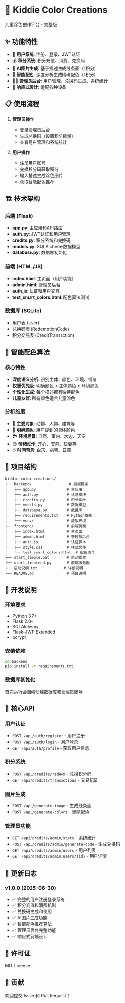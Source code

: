 # 🎨 Kiddie Color Creations

儿童涂色创作平台 - 完整版

## ✨ 功能特性

- 🔐 **用户系统**: 注册、登录、JWT认证
- 💰 **积分系统**: 积分充值、消费、兑换码
- 🎨 **AI图片生成**: 基于描述生成线条画（1积分）
- 🌈 **智能配色**: 深度分析生成精确配色（1积分）
- 👨‍💼 **管理员后台**: 用户管理、兑换码生成、系统统计
- 📱 **响应式设计**: 适配各种设备



## 📋 使用流程

1. **管理员操作**
   - 登录管理员后台
   - 生成兑换码（设置积分数量）
   - 查看用户管理和系统统计

2. **用户操作**
   - 注册用户账号
   - 兑换积分码获取积分
   - 输入描述生成涂色图片
   - 获取智能配色推荐

## 🏗️ 技术架构

### 后端 (Flask)
- **app.py**: 主应用和API路由
- **auth.py**: JWT认证和用户管理
- **credits.py**: 积分系统和兑换码
- **models.py**: SQLAlchemy数据模型
- **database.py**: 数据库初始化

### 前端 (HTML/JS)
- **index.html**: 主页面（用户功能）
- **admin.html**: 管理员后台
- **auth.js**: 认证和用户交互
- **test_smart_colors.html**: 配色算法测试

### 数据库 (SQLite)
- 用户表 (User)
- 兑换码表 (RedemptionCode)
- 积分交易表 (CreditTransaction)

## 🎨 智能配色算法

### 核心特性
- **深度语义分析**: 识别主体、颜色、环境、情绪
- **权重优先级**: 明确颜色 > 主体颜色 > 环境颜色
- **个性化生成**: 每个描述都有独特配色
- **儿童友好**: 所有颜色适合儿童涂色

### 分析维度
- 🎯 **主要对象**: 动物、人物、建筑等
- 🌈 **明确颜色**: 用户提到的具体颜色
- 🏞️ **环境场景**: 自然、室内、水边、天空
- 😊 **情绪动作**: 开心、安静、玩耍等
- ⏰ **时间背景**: 白天、夜晚、日落

## 📁 项目结构

```
kiddie-color-creations/
├── backend/                 # 后端服务
│   ├── app.py              # 主应用
│   ├── auth.py             # 认证模块
│   ├── credits.py          # 积分系统
│   ├── models.py           # 数据模型
│   ├── database.py         # 数据库
│   ├── requirements.txt    # Python依赖
│   └── venv/               # 虚拟环境
├── frontend/               # 前端页面
│   ├── index.html          # 主页面
│   ├── admin.html          # 管理员后台
│   ├── auth.js             # 认证脚本
│   ├── style.css           # 样式文件
│   └── test_smart_colors.html  # 配色测试
├── start_simple.bat        # 启动脚本
├── start_frontend.py       # 前端服务器
├── 启动说明.txt            # 详细说明
└── README.md               # 项目说明
```

## 🔧 开发说明

### 环境要求
- Python 3.7+
- Flask 2.0+
- SQLAlchemy
- Flask-JWT-Extended
- bcrypt

### 安装依赖
```bash
cd backend
pip install -r requirements.txt
```

### 数据库初始化
首次运行会自动创建数据库和管理员账号

## 🎯 核心API

### 用户认证
- `POST /api/auth/register` - 用户注册
- `POST /api/auth/login` - 用户登录
- `GET /api/auth/profile` - 获取用户信息

### 积分系统
- `POST /api/credits/redeem` - 兑换积分码
- `GET /api/credits/transactions` - 交易记录

### 图片生成
- `POST /api/generate-image` - 生成线条画
- `POST /api/generate-colors` - 智能配色

### 管理员功能
- `GET /api/credits/admin/stats` - 系统统计
- `POST /api/credits/admin/generate-code` - 生成兑换码
- `GET /api/credits/admin/users` - 用户列表
- `GET /api/credits/admin/users/{id}` - 用户详情

## 📝 更新日志

### v1.0.0 (2025-06-30)
- ✅ 完整的用户注册登录系统
- ✅ 积分充值和消费机制
- ✅ 兑换码生成和使用
- ✅ AI图片生成功能
- ✅ 智能配色推荐算法
- ✅ 管理员后台完整功能
- ✅ 响应式前端设计

## 📄 许可证

MIT License

## 👥 贡献

欢迎提交 Issue 和 Pull Request！
